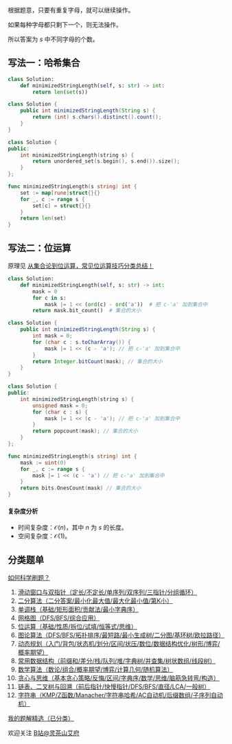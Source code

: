 根据题意，只要有重复字母，就可以继续操作。

如果每种字母都只剩下一个，则无法操作。

所以答案为 $s$ 中不同字母的个数。

## 写法一：哈希集合

```py [sol-Python3]
class Solution:
    def minimizedStringLength(self, s: str) -> int:
        return len(set(s))
```

```java [sol-Java]
class Solution {
    public int minimizedStringLength(String s) {
        return (int) s.chars().distinct().count();
    }
}
```

```cpp [sol-C++]
class Solution {
public:
    int minimizedStringLength(string s) {
        return unordered_set(s.begin(), s.end()).size();
    }
};
```

```go [sol-Go]
func minimizedStringLength(s string) int {
    set := map[rune]struct{}{}
    for _, c := range s {
        set[c] = struct{}{}
    }
    return len(set)
}
```

## 写法二：位运算

原理见 [从集合论到位运算，常见位运算技巧分类总结！](https://leetcode.cn/circle/discuss/CaOJ45/)

```py [sol-Python3]
class Solution:
    def minimizedStringLength(self, s: str) -> int:
        mask = 0
        for c in s:
            mask |= 1 << (ord(c) - ord('a'))  # 把 c-'a' 加到集合中
        return mask.bit_count()  # 集合的大小
```

```java [sol-Java]
class Solution {
    public int minimizedStringLength(String s) {
        int mask = 0;
        for (char c : s.toCharArray()) {
            mask |= 1 << (c - 'a'); // 把 c-'a' 加到集合中
        }
        return Integer.bitCount(mask); // 集合的大小
    }
}
```

```cpp [sol-C++]
class Solution {
public:
    int minimizedStringLength(string s) {
        unsigned mask = 0;
        for (char c : s) {
            mask |= 1 << (c - 'a'); // 把 c-'a' 加到集合中
        }
        return popcount(mask); // 集合的大小
    }
};
```

```go [sol-Go]
func minimizedStringLength(s string) int {
    mask := uint(0)
    for _, c := range s {
        mask |= 1 << (c - 'a') // 把 c-'a' 加到集合中
    }
    return bits.OnesCount(mask) // 集合的大小
}
```

#### 复杂度分析

- 时间复杂度：$\mathcal{O}(n)$，其中 $n$ 为 $s$ 的长度。
- 空间复杂度：$\mathcal{O}(1)$。

## 分类题单

[如何科学刷题？](https://leetcode.cn/circle/discuss/RvFUtj/)

1. [滑动窗口与双指针（定长/不定长/单序列/双序列/三指针/分组循环）](https://leetcode.cn/circle/discuss/0viNMK/)
2. [二分算法（二分答案/最小化最大值/最大化最小值/第K小）](https://leetcode.cn/circle/discuss/SqopEo/)
3. [单调栈（基础/矩形面积/贡献法/最小字典序）](https://leetcode.cn/circle/discuss/9oZFK9/)
4. [网格图（DFS/BFS/综合应用）](https://leetcode.cn/circle/discuss/YiXPXW/)
5. [位运算（基础/性质/拆位/试填/恒等式/思维）](https://leetcode.cn/circle/discuss/dHn9Vk/)
6. [图论算法（DFS/BFS/拓扑排序/最短路/最小生成树/二分图/基环树/欧拉路径）](https://leetcode.cn/circle/discuss/01LUak/)
7. [动态规划（入门/背包/状态机/划分/区间/状压/数位/数据结构优化/树形/博弈/概率期望）](https://leetcode.cn/circle/discuss/tXLS3i/)
8. [常用数据结构（前缀和/差分/栈/队列/堆/字典树/并查集/树状数组/线段树）](https://leetcode.cn/circle/discuss/mOr1u6/)
9. [数学算法（数论/组合/概率期望/博弈/计算几何/随机算法）](https://leetcode.cn/circle/discuss/IYT3ss/)
10. [贪心与思维（基本贪心策略/反悔/区间/字典序/数学/思维/脑筋急转弯/构造）](https://leetcode.cn/circle/discuss/g6KTKL/)
11. [链表、二叉树与回溯（前后指针/快慢指针/DFS/BFS/直径/LCA/一般树）](https://leetcode.cn/circle/discuss/K0n2gO/)
12. [字符串（KMP/Z函数/Manacher/字符串哈希/AC自动机/后缀数组/子序列自动机）](https://leetcode.cn/circle/discuss/SJFwQI/)

[我的题解精选（已分类）](https://github.com/EndlessCheng/codeforces-go/blob/master/leetcode/SOLUTIONS.md)

欢迎关注 [B站@灵茶山艾府](https://space.bilibili.com/206214)
